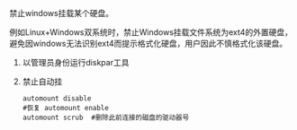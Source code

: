 禁止windows挂载某个硬盘。

例如Linux+Windows双系统时，禁止Windows挂载文件系统为ext4的外置硬盘，避免因windows无法识别ext4而提示格式化硬盘，用户因此不慎格式化该硬盘。

1. 以管理员身份运行diskpar工具

2. 禁止自动挂

   ```shell
   automount disable
   #恢复 automount enable
   automount scrub  #删除此前连接的磁盘的驱动器号
   ```

